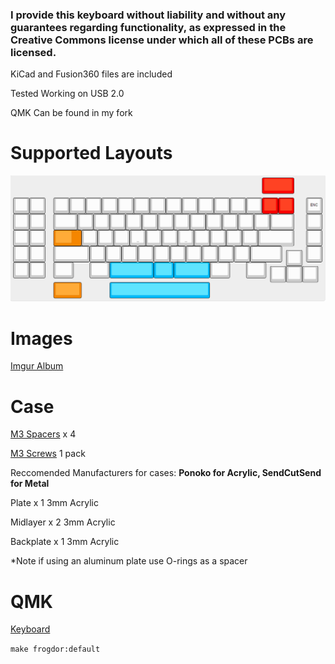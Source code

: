 ### I provide this keyboard without liability and without any guarantees regarding functionality, as expressed in the Creative Commons license under which all of these PCBs are licensed.

KiCad and Fusion360 files are included 

Tested Working on USB 2.0

QMK Can be found in my fork

# Supported Layouts
![Layout.PNG](Layout.PNG)

# Images
[Imgur Album](https://imgur.com/a/08Liv0p)

# Case
[M3 Spacers](https://www.mcmaster.com/94868a162) x 4 

[M3 Screws](https://www.mcmaster.com/93070a057) 1 pack 

Reccomended Manufacturers for cases: **Ponoko for Acrylic, SendCutSend for Metal** 

Plate x 1 3mm Acrylic 

Midlayer x 2 3mm Acrylic 

Backplate x 1 3mm Acrylic 

*Note if using an aluminum plate use O-rings as a spacer

# QMK
[Keyboard](https://github.com/swiftrax/qmk_firmware/tree/master/keyboards/frogdor)

`make frogdor:default`
